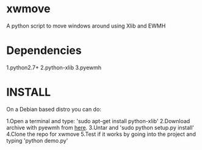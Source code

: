 xwmove
======

A python script to move windows around using Xlib and EWMH


Dependencies
============

1.python2.7+
2.python-xlib
3.pyewmh

INSTALL
=======

On a Debian based distro you can do:

1.Open a terminal and type: 'sudo apt-get install python-xlib'
2.Download archive with pyewmh from [here](https://sourceforge.net/projects/pyewmh/files/).
3.Untar and 'sudo python setup.py install'
4.Clone the repo for xwmove
5.Test if it works by going into the project and typing 'python demo.py'